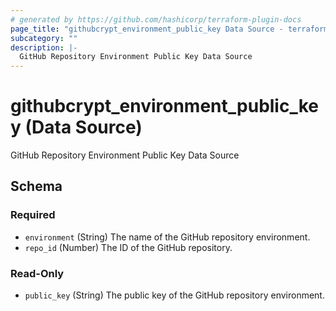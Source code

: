 ```yaml
---
# generated by https://github.com/hashicorp/terraform-plugin-docs
page_title: "githubcrypt_environment_public_key Data Source - terraform-provider-githubcrypt"
subcategory: ""
description: |-
  GitHub Repository Environment Public Key Data Source
---
```


# githubcrypt_environment_public_key (Data Source)

GitHub Repository Environment Public Key Data Source



<!-- schema generated by tfplugindocs -->
## Schema

### Required

- `environment` (String) The name of the GitHub repository environment.
- `repo_id` (Number) The ID of the GitHub repository.

### Read-Only

- `public_key` (String) The public key of the GitHub repository environment.
